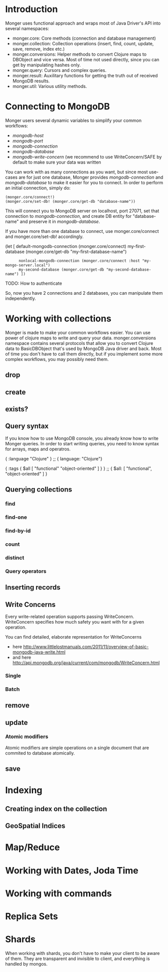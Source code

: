 # Introduction

Monger uses functional approach and wraps most of Java Driver's API into several namespaces:

  - monger.core: Core methods (connection and database management)
  - monger.collection: Collection operations (insert, find, count, update, save, remove, index etc.)
  - monger.conversions: Helper methods to convert Clojure maps to DBObject and vice versa. Most of time not used directly, since you can get by manipulating hashes only.
  - monger.query: Cursors and complex queries.
  - monger.result: Auxilitary functions for getting the truth out of received MongoDB results.
  - monger.util: Various utility methods.

# Connecting to MongoDB

Monger users several dynamic variables to simplify your common workflows:
 - *mongodb-host*
 - *mongodb-port*
 - *mongodb-connection*
 - *mongodb-database*
 - *mongodb-write-concern* (we recommend to use WriteConcern/SAFE by default to make sure your data was written

You can work with as many connections as you want, but since most use-cases are for just one database, Monger provides *mongodb-connection* and *mongodb-database* to make it easier for you to connect. In order to perform an initial connection, simply do:

    (monger.core/connect!)
    (monger.core/set-db! (monger.core/get-db "database-name"))

This will connect you to MongoDB server on localhost, port 27071, set that connection to *mongodb-connection*, and create DB entity for "database-name" and preserve it in *mongodb-database*.

If you have more than one database to connect, use monger.core/connect and monger.core/set-db! accordingly.

   (let [ default-mongodb-connection (monger.core/connect)
          my-first-database (monger.core/get-db "my-first-database-name")

          nonlocal-mongodb-connection (monger.core/connect :host "my-mongo-server.local")
          my-second-database (monger.core/get-db "my-second-database-name") ])

TODO: How to authenticate

So, now you have 2 connections and 2 databases, you can manipulate them independently.

# Working with collections

Monger is made to make your common workflows easier. You can use power of clojure maps to write and query your data. monger.conversions namespace contains several protocols that allow you to convert Clojure data to BasicDBObject that's used by MongoDB Java driver and back. Most of time you don't have to call them directly, but if you implement some more complex workflows, you may possibly need them.


## drop
## create
## exists?

## Query syntax

If you know how to use MongoDB console, you already know how to write Monger queries. In order to start writing queries, you need to know syntax for arrays, maps and operatros.

  { :language "Clojure" }
  ;; { language: "Clojure"}

  { :tags { $all [ "functional" "object-oriented" ] } }
  ;; { $all: [ "functional", "object-oriented" ] }

## Querying collections

### find


### find-one
### find-by-id
### count
### distinct

### Query operators

## Inserting records

## Write Concerns

Every write-related operation supports passing WriteConcern. WriteConcern specifies how much safety you want with for a given operation.

You can find detailed, elaborate representation for WriteConcerns
  * here http://www.littlelostmanuals.com/2011/11/overview-of-basic-mongodb-java-write.html
  * and here http://api.mongodb.org/java/current/com/mongodb/WriteConcern.html



### Single
### Batch

## remove

## update

### Atomic modifiers

Atomic modifiers are simple operations on a single document that are commited to database atomically.


## save

# Indexing

## Creating index on the collection

## GeoSpatial Indices


# Map/Reduce

# Working with Dates, Joda Time

# Working with commands

# Replica Sets

# Shards

When working with shards, you don't have to make your client to be aware of them. They are transparent and invisible to client, and everything is handled by mongos.

